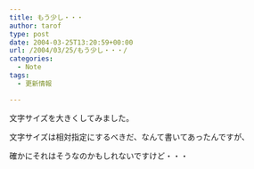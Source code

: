 ```yaml
---
title: もう少し・・・
author: tarof
type: post
date: 2004-03-25T13:20:59+00:00
url: /2004/03/25/もう少し・・・/
categories:
  - Note
tags:
  - 更新情報

---
```

文字サイズを大きくしてみました。
  
文字サイズは相対指定にするべきだ、なんて書いてあったんですが、
  
確かにそれはそうなのかもしれないですけど・・・